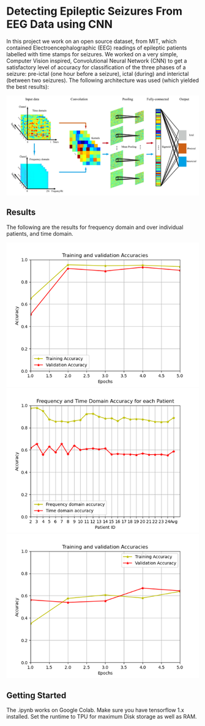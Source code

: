 # Detecting Epileptic Seizures From EEG Data using CNN

In this project we work on an open source dataset, from MIT, which contained Electroencephalographic (EEG) readings of epileptic patients labelled with time stamps for seizures. We worked on a very simple, Computer Vision inspired, Convolutional Neural Network (CNN) to get a satisfactory level of accuracy for classification of the three phases of a seizure: pre-ictal (one hour before a seizure), ictal (during) and interictal (between two seizures). The following architecture was used (which yielded the best results):

![alt text](https://github.com/mHaris97/Detecting-Epileptic-Seizures-using-CNN/blob/main/images/orgArch.PNG)

## Results
The following are the results for frequency domain and over individual patients, and time domain.

![alt text](https://github.com/mHaris97/Detecting-Epileptic-Seizures-using-CNN/blob/main/images/freq_acc.png)
![alt text](https://github.com/mHaris97/Detecting-Epileptic-Seizures-using-CNN/blob/main/images/acc24.png)
![alt text](https://github.com/mHaris97/Detecting-Epileptic-Seizures-using-CNN/blob/main/images/time_acc.png)


## Getting Started

The .ipynb works on Google Colab. Make sure you have tensorflow 1.x installed. Set the runtime to TPU for maximum Disk storage as well as RAM. 
